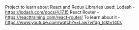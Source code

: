 Project to learn about React and Redux
Libraries used:
Lodash - https://lodash.com/docs/4.17.15
React Router - https://reacttraining.com/react-router/
  To learn about it - https://www.youtube.com/watch?v=Law7wfdg_ls&t=140s

